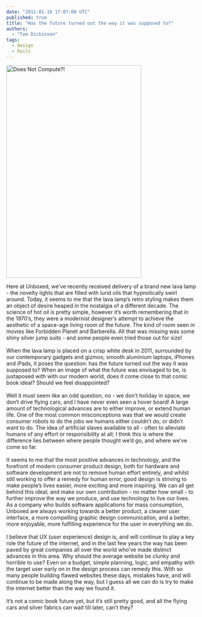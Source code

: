 ```yaml
---
date: "2011-01-19 17:07:00 UTC"
published: true
title: "Has the future turned out the way it was supposed to?"
authors:
  - "Tom Dickinson"
tags:
  - Design
  - Rails
---
```


<p><img alt="Does Not Compute?!" src="http://i1291.photobucket.com/albums/b548/grammccram/display_size_Has-the-Future.._zpsqjz3pohb.jpg" style="width: 358px; height: 563px;" /><img alt="" src="file:///Users/tomdickinson/Library/Caches/TemporaryItems/moz-screenshot.png" /></p>
<p>Here at Unboxed, we&rsquo;ve recently received delivery of a brand new lava lamp - the novelty lights that are filled with lurid oils that hypnotically swirl around. Today, it seems to me that the lava lamp&rsquo;s retro styling makes them an object of desire heaped in the nostalgia of a different decade. The science of hot oil is pretty simple, however it&rsquo;s worth remembering that in the 1970&rsquo;s, they were a modernist designer&rsquo;s attempt to achieve the aesthetic of a space-age living room of the future. The kind of room seen in movies like Forbidden Planet and Barberella. All that was missing was some shiny silver jump suits - and some people even tried those out for size!<br />
<br />
When the lava lamp is placed on a crisp white desk in 2011, surrounded by our contemporary gadgets and gizmos; smooth aluminium laptops, iPhones and iPads, it poses the question: has the future turned out the way it was supposed to? When an image of what the future was envisaged to be, is juxtaposed with with our modern world, does it come close to that comic book ideal? Should we feel disappointed?<br />
<br />
Well it must seem like an odd question, no - we don&rsquo;t holiday in space, we don&rsquo;t drive flying cars, and I have never even seen a hover board! A large amount of technological advances are to either improve, or extend human life. One of the most common misconceptions was that we would create consumer robots to do the jobs we humans either couldn&rsquo;t do, or didn&rsquo;t want to do. The idea of artificial slaves available to all - often to alleviate humans of any effort or responsibility at all; I think this is where the difference lies between where people thought we&rsquo;d go, and where we&rsquo;ve come so far.<br />
<br />
It seems to me that the most positive advances in technology, and the forefront of modern consumer product design, both for hardware and software development are not to remove human effort entirely, and whilst still working to offer a remedy for human error, good design is striving to make people&rsquo;s lives easier, more exciting and more inspiring. We can all get behind this ideal, and make our own contribution - no matter how small - to further improve the way we produce, and use technology to live our lives. As a company who builds software applications for mass consumption, Unboxed are always working towards a better product, a cleaner user interface, a more compelling graphic design communication, and a better, more enjoyable, more fulfilling experience for the user in everything we do.<br />
<br />
I believe that UX (user experience) design is, and will continue to play a key role the future of the internet, and in the last few years the way has been paved by great companies all over the world who&rsquo;ve made distinct advances in this area. Why should the average website be clunky and horrible to use? Even on a budget, simple planning, logic, and empathy with the target user early on in the design process can remedy this. With so many people building flawed websites these days, mistakes have, and will continue to be made along the way, but I guess all we can do is try to make the internet better than the way we found it.<br />
<br />
It&rsquo;s not a comic book future yet, but it&rsquo;s still pretty good, and all the flying cars and silver fabrics can wait till later, can&rsquo;t they?</p>
<p>&nbsp;</p>


